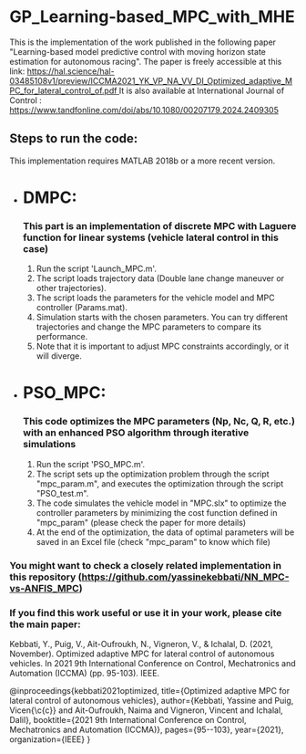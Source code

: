 # GP_Learning-based_MPC_with_MHE


This is the implementation of the work published in the following paper "Learning-based model predictive control with moving horizon state estimation for autonomous racing".
The paper is freely accessible at this link: [https://hal.science/hal-03485108v1/preview/ICCMA2021_YK_VP_NA_VV_DI_Optimized_adaptive_MPC_for_lateral_control_of.pdf ](https://univ-evry.hal.science/hal-04745064/) It is also available at International Journal of Control : https://www.tandfonline.com/doi/abs/10.1080/00207179.2024.2409305

## Steps to run the code:

This implementation requires MATLAB 2018b or a more recent version.
-  # DMPC: 
   ### This part is an implementation of discrete MPC with Laguere function for linear systems (vehicle lateral control in this case)
     1. Run the script 'Launch_MPC.m'.
     2. The script loads trajectory data (Double lane change maneuver or other trajectories).
     3. The script loads the parameters for the vehicle model and MPC controller (Params.mat).
     4. Simulation starts with the chosen parameters. You can try different trajectories and change the MPC parameters to compare its performance.
     5. Note that it is important to adjust MPC constraints accordingly, or it will diverge.


 -  # PSO_MPC: 
    ### This code optimizes the MPC parameters (Np, Nc, Q, R, etc.) with an enhanced PSO algorithm through iterative simulations

     1. Run the script 'PSO_MPC.m'.
     2. The script sets up the optimization problem through the script "mpc_param.m", and executes the optimization through the script "PSO_test.m".
     3. The code simulates the vehicle model in "MPC.slx" to optimize the controller parameters by minimizing the cost function defined in "mpc_param" (please check the paper for more details)
     4. At the end of the optimization, the data of optimal parameters will be saved in an Excel file (check "mpc_param" to know which file) 
       

### You might want to check a closely related implementation in this repository (https://github.com/yassinekebbati/NN_MPC-vs-ANFIS_MPC)

### If you find this work useful or use it in your work, please cite the main paper:

Kebbati, Y., Puig, V., Ait-Oufroukh, N., Vigneron, V., & Ichalal, D. (2021, November). Optimized adaptive MPC for lateral control of autonomous vehicles. In 2021 9th International Conference on Control, Mechatronics and Automation (ICCMA) (pp. 95-103). IEEE.

@inproceedings{kebbati2021optimized,
  title={Optimized adaptive MPC for lateral control of autonomous vehicles},
  author={Kebbati, Yassine and Puig, Vicen{\c{c}} and Ait-Oufroukh, Naima and Vigneron, Vincent and Ichalal, Dalil},
  booktitle={2021 9th International Conference on Control, Mechatronics and Automation (ICCMA)},
  pages={95--103},
  year={2021},
  organization={IEEE}
}

